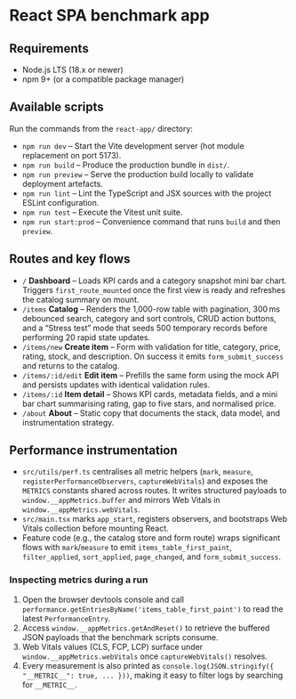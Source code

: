# React SPA benchmark app

## Requirements
- Node.js LTS (18.x or newer)
- npm 9+ (or a compatible package manager)

## Available scripts
Run the commands from the `react-app/` directory:

- `npm run dev` – Start the Vite development server (hot module replacement on port 5173).
- `npm run build` – Produce the production bundle in `dist/`.
- `npm run preview` – Serve the production build locally to validate deployment artefacts.
- `npm run lint` – Lint the TypeScript and JSX sources with the project ESLint configuration.
- `npm run test` – Execute the Vitest unit suite.
- `npm run start:prod` – Convenience command that runs `build` and then `preview`.

## Routes and key flows
- `/` **Dashboard** – Loads KPI cards and a category snapshot mini bar chart. Triggers `first_route_mounted` once the first view is ready and refreshes the catalog summary on mount.
- `/items` **Catalog** – Renders the 1,000-row table with pagination, 300 ms debounced search, category and sort controls, CRUD action buttons, and a “Stress test” mode that seeds 500 temporary records before performing 20 rapid state updates.
- `/items/new` **Create item** – Form with validation for title, category, price, rating, stock, and description. On success it emits `form_submit_success` and returns to the catalog.
- `/items/:id/edit` **Edit item** – Prefills the same form using the mock API and persists updates with identical validation rules.
- `/items/:id` **Item detail** – Shows KPI cards, metadata fields, and a mini bar chart summarising rating, gap to five stars, and normalised price.
- `/about` **About** – Static copy that documents the stack, data model, and instrumentation strategy.

## Performance instrumentation
- `src/utils/perf.ts` centralises all metric helpers (`mark`, `measure`, `registerPerformanceObservers`, `captureWebVitals`) and exposes the `METRICS` constants shared across routes. It writes structured payloads to `window.__appMetrics.buffer` and mirrors Web Vitals in `window.__appMetrics.webVitals`.
- `src/main.tsx` marks `app_start`, registers observers, and bootstraps Web Vitals collection before mounting React.
- Feature code (e.g., the catalog store and form route) wraps significant flows with `mark`/`measure` to emit `items_table_first_paint`, `filter_applied`, `sort_applied`, `page_changed`, and `form_submit_success`.

### Inspecting metrics during a run
1. Open the browser devtools console and call `performance.getEntriesByName('items_table_first_paint')` to read the latest `PerformanceEntry`.
2. Access `window.__appMetrics.getAndReset()` to retrieve the buffered JSON payloads that the benchmark scripts consume.
3. Web Vitals values (CLS, FCP, LCP) surface under `window.__appMetrics.webVitals` once `captureWebVitals()` resolves.
4. Every measurement is also printed as `console.log(JSON.stringify({ "__METRIC__": true, ... }))`, making it easy to filter logs by searching for `__METRIC__`.
